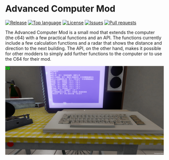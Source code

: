 # Advanced Computer Mod
[![Release](https://img.shields.io/github/v/release/BoettcherDasOriginal/TLD_AdvancedComputerMod)](https://github.com/BoettcherDasOriginal/TLD_AdvancedComputerMod/releases/latest)
[![Top language](https://img.shields.io/github/languages/top/BoettcherDasOriginal/TLD_AdvancedComputerMod)](https://github.com/BoettcherDasOriginal/TLD_AdvancedComputerMod/search?l=C%23)
[![License](https://img.shields.io/github/license/BoettcherDasOriginal/TLD_AdvancedComputerMod)](https://github.com/BoettcherDasOriginal/TLD_AdvancedComputerMod/blob/main/LICENSE)
[![Issues](https://img.shields.io/github/issues/BoettcherDasOriginal/TLD_AdvancedComputerMod)](https://github.com/BoettcherDasOriginal/TLD_AdvancedComputerMod/issues)
[![Pull requests](https://img.shields.io/github/issues-pr/BoettcherDasOriginal/TLD_AdvancedComputerMod)](https://github.com/BoettcherDasOriginal/TLD_AdvancedComputerMod/pulls)

The Advanced Computer Mod is a small mod that extends the computer (the c64) with a few practical functions and an API.
The functions currently include a few calculation functions and a radar that shows the distance and direction to the next building.
The API, on the other hand, makes it possible for other modders to simply add further functions to the computer or to use the C64 for their mod.

![ModImg](.img/1.png)
